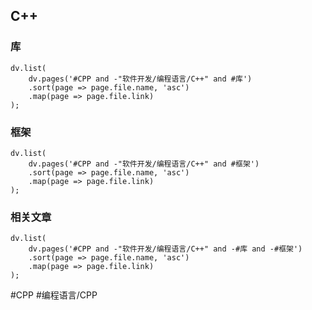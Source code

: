 ## C++

### 库
```dataviewjs
dv.list(
	dv.pages('#CPP and -"软件开发/编程语言/C++" and #库')
	.sort(page => page.file.name, 'asc')
	.map(page => page.file.link)
);
```

### 框架
```dataviewjs
dv.list(
	dv.pages('#CPP and -"软件开发/编程语言/C++" and #框架')
	.sort(page => page.file.name, 'asc')
	.map(page => page.file.link)
);
```

### 相关文章
```dataviewjs
dv.list(
	dv.pages('#CPP and -"软件开发/编程语言/C++" and -#库 and -#框架')
	.sort(page => page.file.name, 'asc')
	.map(page => page.file.link)
);
```

#CPP #编程语言/CPP